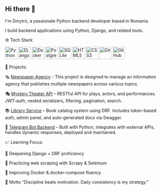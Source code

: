 ## Hi there 👋
I'm Dmytro, a passionate Python backend developer based in Romania.

I build backend applications using Python, Django, and related tools.

⚙️ Tech Stack
<p align="left"> <img src="https://cdn.jsdelivr.net/gh/devicons/devicon/icons/python/python-original.svg" alt="Python" width="40" height="40"/> <img src="https://cdn.jsdelivr.net/gh/devicons/devicon/icons/django/django-plain.svg" alt="Django" width="40" height="40"/> <img src="https://cdn.jsdelivr.net/gh/devicons/devicon/icons/docker/docker-original.svg" alt="Docker" width="40" height="40"/> <img src="https://cdn.jsdelivr.net/gh/devicons/devicon/icons/postgresql/postgresql-original.svg" alt="PostgreSQL" width="40" height="40"/> <img src="https://cdn.jsdelivr.net/gh/devicons/devicon/icons/sqlite/sqlite-original.svg" alt="SQLite" width="40" height="40"/> <img src="https://cdn.jsdelivr.net/gh/devicons/devicon/icons/html5/html5-original.svg" alt="HTML5" width="40" height="40"/> <img src="https://cdn.jsdelivr.net/gh/devicons/devicon/icons/css3/css3-original.svg" alt="CSS3" width="40" height="40"/> <img src="https://cdn.jsdelivr.net/gh/devicons/devicon/icons/git/git-original.svg" alt="Git" width="40" height="40"/> <img src="https://cdn.jsdelivr.net/gh/devicons/devicon/icons/github/github-original.svg" alt="GitHub" width="40" height="40"/> </p>
🧩 Projects:

🗞️ [Newspaper Agency](https://github.com/Koliesnichenko/universal-press-agency) - This project is designed to manage an information agency that publishes multiple newspapers across various topics.

🎭 [Mystery Theater API](https://github.com/Koliesnichenko/mystery-theater) – RESTful API for plays, actors, and performances. JWT-auth, nested serializers, filtering, pagination, search.

📚 [Library Service](https://github.com/Koliesnichenko/django-library-service) – Book catalog system using DRF. Includes token-based auth, admin panel, and auto-generated docs via Swagger.

🤖 [Telegram Bot Backend](https://github.com/Koliesnichenko/tg-weather-job-bot) – Built with Python, integrates with external APIs, handles dynamic responses, deployed and maintained.

📈 Learning Focus:

🐍 Deepening Django + DRF proficiency

🔎 Practicing web scraping with Scrapy & Selenium



🐳 Improving Docker & docker-compose fluency

🌟 Motto
“Discipline beats motivation. Daily consistency is my strategy.”

